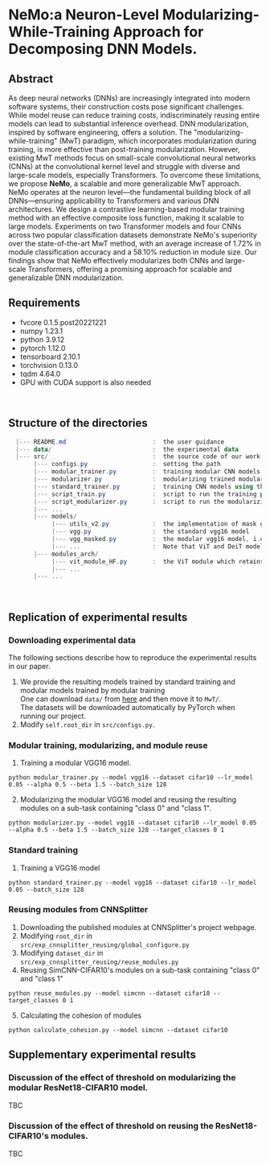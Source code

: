 # NeMo:a Neuron-Level Modularizing-While-Training Approach for Decomposing DNN Models.
## Abstract
As deep neural networks (DNNs) are increasingly integrated into modern software systems, their construction costs pose significant challenges. While model reuse can reduce training costs, indiscriminately reusing entire models can lead to substantial inference overhead. DNN modularization, inspired by software engineering, offers a solution. The "modularizing-while-training" (MwT) paradigm, which incorporates modularization during training, is more effective than post-training modularization. However, existing MwT methods focus on small-scale convolutional neural networks (CNNs) at the convolutional kernel level and struggle with diverse and large-scale models, especially Transformers.
To overcome these limitations, we propose **NeMo**, a scalable and more generalizable MwT approach. NeMo operates at the neuron level—the fundamental building block of all DNNs—ensuring applicability to Transformers and various DNN architectures. We design a contrastive learning-based modular training method with an effective composite loss function, making it scalable to large models. Experiments on two Transformer models and four CNNs across two popular classification datasets demonstrate NeMo's superiority over the state-of-the-art MwT method, with an average increase of 1.72% in module classification accuracy and a 58.10% reduction in module size. Our findings show that NeMo effectively modularizes both CNNs and large-scale Transformers, offering a promising approach for scalable and generalizable DNN modularization.
## Requirements
+ fvcore 0.1.5.post20221221<br>
+ numpy 1.23.1<br>
+ python 3.9.12<br>
+ pytorch 1.12.0<br>
+ tensorboard 2.10.1<br>
+ torchvision 0.13.0<br>
+ tqdm 4.64.0 <br>
+ GPU with CUDA support is also needed

<br>

## Structure of the directories
```powershell
  |--- README.md                        :  the user guidance
  |--- data/                            :  the experimental data
  |--- src/                             :  the source code of our work
       |--- configs.py                  :  setting the path
       |--- modular_trainer.py          :  training modular CNN models
       |--- modularizer.py              :  modularizing trained modular CNN models and then reusing modules on sub-tasks
       |--- standard_trainer.py         :  training CNN models using the standard training method
       |--- script_train.py             :  script to run the training process
       |--- script_modularizer.py       :  script to run the modularizing process
       |--- ...
       |--- models/                    
            |--- utils_v2.py            :  the implementation of mask generator 
            |--- vgg.py                 :  the standard vgg16 model
            |--- vgg_masked.py          :  the modular vgg16 model, i.e., the standard vgg16 model with mask generators
            |--- ...                    :  Note that ViT and DeiT models replace linear layers and add generators directly, do not need to apply with this part
       |--- modules_arch/
            |--- vit_module_HF.py       :  the ViT module which retains only relevant neurons.
            |--- ...
       |--- ...
```

<br>

## Replication of experimental results
### Downloading experimental data
The following sections describe how to reproduce the experimental results in our paper. 
1. We provide the resulting models trained by standard training and modular models trained by modular training<br>
One can download `data/` from [here](https://mega.nz/file/1T8ExJrL#uUr2Jh-j1NN0m575mojKDPiDvn0aZVw_tRIeq9GbhXE) and then move it to `MwT/`.<br>
The datasets will be downloaded automatically by PyTorch when running our project. 
2. Modify `self.root_dir` in `src/configs.py`.

### Modular training, modularizing, and module reuse
1. Training a modular VGG16 model.
```commandline
python modular_trainer.py --model vgg16 --dataset cifar10 --lr_model 0.05 --alpha 0.5 --beta 1.5 --batch_size 128
```

2. Modularizing the modular VGG16 model and reusing the resulting modules on a sub-task containing "class 0" and "class 1".
```commandline
python modularizer.py --model vgg16 --dataset cifar10 --lr_model 0.05 --alpha 0.5 --beta 1.5 --batch_size 128 --target_classes 0 1
```

### Standard training
1. Training a VGG16 model
```commandline
python standard_trainer.py --model vgg16 --dataset cifar10 --lr_model 0.05 --batch_size 128
```

### Reusing modules from CNNSplitter
1. Downloading the published modules at CNNSplitter's project webpage.
2. Modifying `root_dir` in `src/exp_cnnsplitter_reusing/global_configure.py`
3. Modifying `dataset_dir` in `src/exp_cnnsplitter_reusing/reuse_modules.py`
4. Reusing SimCNN-CIFAR10's modules on a sub-task containing "class 0" and "class 1"
```commandline
python reuse_modules.py --model simcnn --dataset cifar10 --target_classes 0 1
```
5. Calculating the cohesion of modules
```commandline
python calculate_cohesion.py --model simcnn --dataset cifar10
```

## Supplementary experimental results
### Discussion of the effect of threshold on modularizing the modular ResNet18-CIFAR10 model.
TBC



### Discussion of the effect of threshold on reusing the ResNet18-CIFAR10's modules.
TBC

